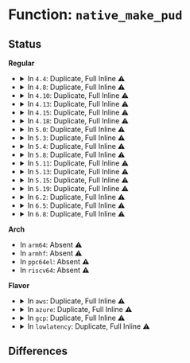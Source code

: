 # Function: <code>native_make_pud</code>

## Status
<b>Regular</b>
<ul>
<li>
<details>
<summary>In <code>4.4</code>: Duplicate, Full Inline ⚠️</summary>

**Collision:** Static Duplication

**Inline:** Full

**Transformation:** False

**Instances:**

```
In arch/x86/xen/mmu.c (0)
Location: arch/x86/include/asm/pgtable_types.h:240
Inline: True
```
```
In arch/x86/xen/trace.c (0)
Location: arch/x86/include/asm/pgtable_types.h:240
Inline: True
```
</details>
</li>
<li>
<details>
<summary>In <code>4.8</code>: Duplicate, Full Inline ⚠️</summary>

**Collision:** Static Duplication

**Inline:** Full

**Transformation:** False

**Instances:**

```
In arch/x86/xen/mmu.c (0)
Location: arch/x86/include/asm/pgtable_types.h:278
Inline: True
```
```
In arch/x86/xen/trace.c (0)
Location: arch/x86/include/asm/pgtable_types.h:278
Inline: True
```
</details>
</li>
<li>
<details>
<summary>In <code>4.10</code>: Duplicate, Full Inline ⚠️</summary>

**Collision:** Static Duplication

**Inline:** Full

**Transformation:** False

**Instances:**

```
In arch/x86/xen/mmu.c (0)
Location: arch/x86/include/asm/pgtable_types.h:278
Inline: True
```
```
In arch/x86/xen/trace.c (0)
Location: arch/x86/include/asm/pgtable_types.h:278
Inline: True
```
</details>
</li>
<li>
<details>
<summary>In <code>4.13</code>: Duplicate, Full Inline ⚠️</summary>

**Collision:** Static Duplication

**Inline:** Full

**Transformation:** False

**Instances:**

```
In arch/x86/xen/mmu_pv.c (0)
Location: arch/x86/include/asm/pgtable_types.h:299
Inline: True
```
```
In arch/x86/xen/trace.c (0)
Location: arch/x86/include/asm/pgtable_types.h:299
Inline: True
```
```
In mm/pgtable-generic.c (0)
Location: arch/x86/include/asm/pgtable_types.h:299
Inline: True
```
```
In mm/huge_memory.c (0)
Location: arch/x86/include/asm/pgtable_types.h:299
Inline: True
```
</details>
</li>
<li>
<details>
<summary>In <code>4.15</code>: Duplicate, Full Inline ⚠️</summary>

**Collision:** Static Duplication

**Inline:** Full

**Transformation:** False

**Instances:**

```
In arch/x86/xen/mmu_pv.c (0)
Location: arch/x86/include/asm/pgtable_types.h:314
Inline: True
```
```
In arch/x86/xen/trace.c (0)
Location: arch/x86/include/asm/pgtable_types.h:314
Inline: True
```
```
In arch/x86/mm/mem_encrypt.c (0)
Location: arch/x86/include/asm/pgtable_types.h:314
Inline: True
```
```
In mm/pgtable-generic.c (0)
Location: arch/x86/include/asm/pgtable_types.h:314
Inline: True
```
```
In mm/huge_memory.c (0)
Location: arch/x86/include/asm/pgtable_types.h:314
Inline: True
```
</details>
</li>
<li>
<details>
<summary>In <code>4.18</code>: Duplicate, Full Inline ⚠️</summary>

**Collision:** Static Duplication

**Inline:** Full

**Transformation:** False

**Instances:**

```
In arch/x86/xen/mmu_pv.c (0)
Location: arch/x86/include/asm/pgtable_types.h:313
Inline: True
```
```
In arch/x86/xen/trace.c (0)
Location: arch/x86/include/asm/pgtable_types.h:313
Inline: True
```
```
In arch/x86/mm/pageattr.c (0)
Location: arch/x86/include/asm/pgtable_types.h:313
Inline: True
```
```
In arch/x86/mm/mem_encrypt_identity.c (0)
Location: arch/x86/include/asm/pgtable_types.h:313
Inline: True
```
```
In mm/pgtable-generic.c (0)
Location: arch/x86/include/asm/pgtable_types.h:313
Inline: True
```
```
In mm/huge_memory.c (0)
Location: arch/x86/include/asm/pgtable_types.h:313
Inline: True
```
</details>
</li>
<li>
<details>
<summary>In <code>5.0</code>: Duplicate, Full Inline ⚠️</summary>

**Collision:** Static Duplication

**Inline:** Full

**Transformation:** False

**Instances:**

```
In arch/x86/xen/mmu_pv.c (0)
Location: arch/x86/include/asm/pgtable_types.h:337
Inline: True
```
```
In arch/x86/xen/trace.c (0)
Location: arch/x86/include/asm/pgtable_types.h:337
Inline: True
```
```
In arch/x86/mm/pageattr.c (0)
Location: arch/x86/include/asm/pgtable_types.h:337
Inline: True
```
```
In arch/x86/mm/mem_encrypt_identity.c (0)
Location: arch/x86/include/asm/pgtable_types.h:337
Inline: True
```
```
In mm/pgtable-generic.c (0)
Location: arch/x86/include/asm/pgtable_types.h:337
Inline: True
```
```
In mm/huge_memory.c (0)
Location: arch/x86/include/asm/pgtable_types.h:337
Inline: True
```
</details>
</li>
<li>
<details>
<summary>In <code>5.3</code>: Duplicate, Full Inline ⚠️</summary>

**Collision:** Static Duplication

**Inline:** Full

**Transformation:** False

**Instances:**

```
In arch/x86/xen/mmu_pv.c (0)
Location: arch/x86/include/asm/pgtable_types.h:336
Inline: True
```
```
In arch/x86/xen/trace.c (0)
Location: arch/x86/include/asm/pgtable_types.h:336
Inline: True
```
```
In arch/x86/mm/pageattr.c (0)
Location: arch/x86/include/asm/pgtable_types.h:336
Inline: True
```
```
In arch/x86/mm/mem_encrypt_identity.c (0)
Location: arch/x86/include/asm/pgtable_types.h:336
Inline: True
```
```
In mm/pgtable-generic.c (0)
Location: arch/x86/include/asm/pgtable_types.h:336
Inline: True
```
```
In mm/huge_memory.c (0)
Location: arch/x86/include/asm/pgtable_types.h:336
Inline: True
```
</details>
</li>
<li>
<details>
<summary>In <code>5.4</code>: Duplicate, Full Inline ⚠️</summary>

**Collision:** Static Duplication

**Inline:** Full

**Transformation:** False

**Instances:**

```
In arch/x86/xen/mmu_pv.c (0)
Location: arch/x86/include/asm/pgtable_types.h:336
Inline: True
```
```
In arch/x86/xen/trace.c (0)
Location: arch/x86/include/asm/pgtable_types.h:336
Inline: True
```
```
In arch/x86/mm/pageattr.c (0)
Location: arch/x86/include/asm/pgtable_types.h:336
Inline: True
```
```
In arch/x86/mm/mem_encrypt_identity.c (0)
Location: arch/x86/include/asm/pgtable_types.h:336
Inline: True
```
```
In mm/pgtable-generic.c (0)
Location: arch/x86/include/asm/pgtable_types.h:336
Inline: True
```
```
In mm/huge_memory.c (0)
Location: arch/x86/include/asm/pgtable_types.h:336
Inline: True
```
</details>
</li>
<li>
<details>
<summary>In <code>5.8</code>: Duplicate, Full Inline ⚠️</summary>

**Collision:** Static Duplication

**Inline:** Full

**Transformation:** False

**Instances:**

```
In arch/x86/xen/mmu_pv.c (ffffffff81029e3c)
Location: arch/x86/include/asm/pgtable_types.h:360
Inline: True
Inline callers:
  - arch/x86/xen/mmu_pv.c:xen_make_pud
```
```
In arch/x86/xen/trace.c (0)
Location: arch/x86/include/asm/pgtable_types.h:360
Inline: True
```
```
In arch/x86/mm/pat/set_memory.c (0)
Location: arch/x86/include/asm/pgtable_types.h:360
Inline: True
```
```
In arch/x86/mm/mem_encrypt_identity.c (0)
Location: arch/x86/include/asm/pgtable_types.h:360
Inline: True
```
```
In mm/pgtable-generic.c (0)
Location: arch/x86/include/asm/pgtable_types.h:360
Inline: True
```
```
In mm/huge_memory.c (0)
Location: arch/x86/include/asm/pgtable_types.h:360
Inline: True
```
</details>
</li>
<li>
<details>
<summary>In <code>5.11</code>: Duplicate, Full Inline ⚠️</summary>

**Collision:** Static Duplication

**Inline:** Full

**Transformation:** False

**Instances:**

```
In arch/x86/xen/mmu_pv.c (ffffffff8102a81c)
Location: arch/x86/include/asm/pgtable_types.h:361
Inline: True
Inline callers:
  - arch/x86/xen/mmu_pv.c:xen_make_pud
```
```
In arch/x86/xen/trace.c (0)
Location: arch/x86/include/asm/pgtable_types.h:361
Inline: True
```
```
In arch/x86/mm/init_64.c (ffffffff81c3d0b6)
Location: arch/x86/include/asm/pgtable_types.h:361
Inline: True
Inline callers:
  - arch/x86/mm/init_64.c:remove_pud_table
  - arch/x86/mm/init_64.c:remove_pud_table
```
```
In arch/x86/mm/pgtable.c (0)
Location: arch/x86/include/asm/pgtable_types.h:361
Inline: True
```
```
In arch/x86/mm/pat/set_memory.c (0)
Location: arch/x86/include/asm/pgtable_types.h:361
Inline: True
```
```
In arch/x86/mm/mem_encrypt_identity.c (0)
Location: arch/x86/include/asm/pgtable_types.h:361
Inline: True
```
```
In mm/memory.c (0)
Location: arch/x86/include/asm/pgtable_types.h:361
Inline: True
```
```
In mm/mremap.c (0)
Location: arch/x86/include/asm/pgtable_types.h:361
Inline: True
```
```
In mm/pgtable-generic.c (0)
Location: arch/x86/include/asm/pgtable_types.h:361
Inline: True
```
```
In mm/hugetlb.c (0)
Location: arch/x86/include/asm/pgtable_types.h:361
Inline: True
```
```
In mm/huge_memory.c (0)
Location: arch/x86/include/asm/pgtable_types.h:361
Inline: True
```
</details>
</li>
<li>
<details>
<summary>In <code>5.13</code>: Duplicate, Full Inline ⚠️</summary>

**Collision:** Static Duplication

**Inline:** Full

**Transformation:** False

**Instances:**

```
In arch/x86/xen/mmu_pv.c (ffffffff8102b40c)
Location: arch/x86/include/asm/pgtable_types.h:359
Inline: True
Inline callers:
  - arch/x86/xen/mmu_pv.c:xen_make_pud
```
```
In arch/x86/xen/trace.c (0)
Location: arch/x86/include/asm/pgtable_types.h:359
Inline: True
```
```
In arch/x86/mm/init_64.c (ffffffff81c2f4b7)
Location: arch/x86/include/asm/pgtable_types.h:359
Inline: True
Inline callers:
  - arch/x86/mm/init_64.c:remove_pud_table
  - arch/x86/mm/init_64.c:remove_pud_table
```
```
In arch/x86/mm/pgtable.c (0)
Location: arch/x86/include/asm/pgtable_types.h:359
Inline: True
```
```
In arch/x86/mm/pat/set_memory.c (0)
Location: arch/x86/include/asm/pgtable_types.h:359
Inline: True
```
```
In arch/x86/mm/mem_encrypt_identity.c (0)
Location: arch/x86/include/asm/pgtable_types.h:359
Inline: True
```
```
In mm/memory.c (0)
Location: arch/x86/include/asm/pgtable_types.h:359
Inline: True
```
```
In mm/mremap.c (0)
Location: arch/x86/include/asm/pgtable_types.h:359
Inline: True
```
```
In mm/pgtable-generic.c (0)
Location: arch/x86/include/asm/pgtable_types.h:359
Inline: True
```
```
In mm/hugetlb.c (0)
Location: arch/x86/include/asm/pgtable_types.h:359
Inline: True
```
```
In mm/huge_memory.c (0)
Location: arch/x86/include/asm/pgtable_types.h:359
Inline: True
```
</details>
</li>
<li>
<details>
<summary>In <code>5.15</code>: Duplicate, Full Inline ⚠️</summary>

**Collision:** Static Duplication

**Inline:** Full

**Transformation:** False

**Instances:**

```
In arch/x86/xen/mmu_pv.c (ffffffff8102fb6c)
Location: arch/x86/include/asm/pgtable_types.h:357
Inline: True
Inline callers:
  - arch/x86/xen/mmu_pv.c:xen_make_pud
```
```
In arch/x86/xen/trace.c (0)
Location: arch/x86/include/asm/pgtable_types.h:357
Inline: True
```
```
In arch/x86/mm/init_64.c (ffffffff81d4dbb6)
Location: arch/x86/include/asm/pgtable_types.h:357
Inline: True
Inline callers:
  - arch/x86/mm/init_64.c:remove_pud_table
  - arch/x86/mm/init_64.c:remove_pud_table
```
```
In arch/x86/mm/pgtable.c (0)
Location: arch/x86/include/asm/pgtable_types.h:357
Inline: True
```
```
In arch/x86/mm/pat/set_memory.c (0)
Location: arch/x86/include/asm/pgtable_types.h:357
Inline: True
```
```
In arch/x86/mm/mem_encrypt_identity.c (0)
Location: arch/x86/include/asm/pgtable_types.h:357
Inline: True
```
```
In mm/memory.c (0)
Location: arch/x86/include/asm/pgtable_types.h:357
Inline: True
```
```
In mm/mremap.c (0)
Location: arch/x86/include/asm/pgtable_types.h:357
Inline: True
```
```
In mm/pgtable-generic.c (0)
Location: arch/x86/include/asm/pgtable_types.h:357
Inline: True
```
```
In mm/hugetlb.c (0)
Location: arch/x86/include/asm/pgtable_types.h:357
Inline: True
```
```
In mm/huge_memory.c (0)
Location: arch/x86/include/asm/pgtable_types.h:357
Inline: True
```
</details>
</li>
<li>
<details>
<summary>In <code>5.19</code>: Duplicate, Full Inline ⚠️</summary>

**Collision:** Static Duplication

**Inline:** Full

**Transformation:** False

**Instances:**

```
In arch/x86/xen/mmu_pv.c (ffffffff810350bc)
Location: arch/x86/include/asm/pgtable_types.h:359
Inline: True
Inline callers:
  - arch/x86/xen/mmu_pv.c:xen_make_pud
```
```
In arch/x86/xen/trace.c (0)
Location: arch/x86/include/asm/pgtable_types.h:359
Inline: True
```
```
In arch/x86/mm/init_64.c (ffffffff81f1d91a)
Location: arch/x86/include/asm/pgtable_types.h:359
Inline: True
Inline callers:
  - arch/x86/mm/init_64.c:remove_pud_table
  - arch/x86/mm/init_64.c:remove_pud_table
```
```
In arch/x86/mm/pgtable.c (0)
Location: arch/x86/include/asm/pgtable_types.h:359
Inline: True
```
```
In arch/x86/mm/pat/set_memory.c (0)
Location: arch/x86/include/asm/pgtable_types.h:359
Inline: True
```
```
In arch/x86/mm/mem_encrypt_identity.c (0)
Location: arch/x86/include/asm/pgtable_types.h:359
Inline: True
```
```
In mm/memory.c (0)
Location: arch/x86/include/asm/pgtable_types.h:359
Inline: True
```
```
In mm/mremap.c (0)
Location: arch/x86/include/asm/pgtable_types.h:359
Inline: True
```
```
In mm/pgtable-generic.c (0)
Location: arch/x86/include/asm/pgtable_types.h:359
Inline: True
```
```
In mm/hugetlb.c (0)
Location: arch/x86/include/asm/pgtable_types.h:359
Inline: True
```
```
In mm/huge_memory.c (0)
Location: arch/x86/include/asm/pgtable_types.h:359
Inline: True
```
</details>
</li>
<li>
<details>
<summary>In <code>6.2</code>: Duplicate, Full Inline ⚠️</summary>

**Collision:** Static Duplication

**Inline:** Full

**Transformation:** False

**Instances:**

```
In arch/x86/xen/mmu_pv.c (ffffffff8103ccac)
Location: arch/x86/include/asm/pgtable_types.h:340
Inline: True
Inline callers:
  - arch/x86/xen/mmu_pv.c:xen_make_pud
```
```
In arch/x86/xen/trace.c (0)
Location: arch/x86/include/asm/pgtable_types.h:340
Inline: True
```
```
In arch/x86/mm/init_64.c (0)
Location: arch/x86/include/asm/pgtable_types.h:340
Inline: True
```
```
In arch/x86/mm/pgtable.c (0)
Location: arch/x86/include/asm/pgtable_types.h:340
Inline: True
```
```
In arch/x86/mm/pat/set_memory.c (0)
Location: arch/x86/include/asm/pgtable_types.h:340
Inline: True
```
```
In arch/x86/mm/mem_encrypt_identity.c (0)
Location: arch/x86/include/asm/pgtable_types.h:340
Inline: True
```
```
In mm/memory.c (0)
Location: arch/x86/include/asm/pgtable_types.h:340
Inline: True
```
```
In mm/mremap.c (0)
Location: arch/x86/include/asm/pgtable_types.h:340
Inline: True
```
```
In mm/pgtable-generic.c (0)
Location: arch/x86/include/asm/pgtable_types.h:340
Inline: True
```
```
In mm/hugetlb.c (0)
Location: arch/x86/include/asm/pgtable_types.h:340
Inline: True
```
```
In mm/huge_memory.c (0)
Location: arch/x86/include/asm/pgtable_types.h:340
Inline: True
```
</details>
</li>
<li>
<details>
<summary>In <code>6.5</code>: Duplicate, Full Inline ⚠️</summary>

**Collision:** Static Duplication

**Inline:** Full

**Transformation:** False

**Instances:**

```
In arch/x86/xen/mmu_pv.c (ffffffff8103cb8d)
Location: arch/x86/include/asm/pgtable_types.h:341
Inline: True
Inline callers:
  - arch/x86/xen/mmu_pv.c:xen_make_pud
```
```
In arch/x86/xen/trace.c (0)
Location: arch/x86/include/asm/pgtable_types.h:341
Inline: True
```
```
In arch/x86/mm/init_64.c (0)
Location: arch/x86/include/asm/pgtable_types.h:341
Inline: True
```
```
In arch/x86/mm/pgtable.c (0)
Location: arch/x86/include/asm/pgtable_types.h:341
Inline: True
```
```
In arch/x86/mm/pat/set_memory.c (0)
Location: arch/x86/include/asm/pgtable_types.h:341
Inline: True
```
```
In arch/x86/mm/mem_encrypt_identity.c (0)
Location: arch/x86/include/asm/pgtable_types.h:341
Inline: True
```
```
In mm/memory.c (0)
Location: arch/x86/include/asm/pgtable_types.h:341
Inline: True
```
```
In mm/mremap.c (0)
Location: arch/x86/include/asm/pgtable_types.h:341
Inline: True
```
```
In mm/pgtable-generic.c (0)
Location: arch/x86/include/asm/pgtable_types.h:341
Inline: True
```
```
In mm/hugetlb.c (0)
Location: arch/x86/include/asm/pgtable_types.h:341
Inline: True
```
```
In mm/huge_memory.c (0)
Location: arch/x86/include/asm/pgtable_types.h:341
Inline: True
```
</details>
</li>
<li>
<details>
<summary>In <code>6.8</code>: Duplicate, Full Inline ⚠️</summary>

**Collision:** Static Duplication

**Inline:** Full

**Transformation:** False

**Instances:**

```
In arch/x86/xen/mmu_pv.c (ffffffff8104305d)
Location: arch/x86/include/asm/pgtable_types.h:369
Inline: True
Inline callers:
  - arch/x86/xen/mmu_pv.c:xen_make_pud
```
```
In arch/x86/xen/trace.c (0)
Location: arch/x86/include/asm/pgtable_types.h:369
Inline: True
```
```
In arch/x86/mm/init_64.c (0)
Location: arch/x86/include/asm/pgtable_types.h:369
Inline: True
```
```
In arch/x86/mm/pgtable.c (0)
Location: arch/x86/include/asm/pgtable_types.h:369
Inline: True
```
```
In arch/x86/mm/pat/set_memory.c (0)
Location: arch/x86/include/asm/pgtable_types.h:369
Inline: True
```
```
In arch/x86/mm/mem_encrypt_identity.c (0)
Location: arch/x86/include/asm/pgtable_types.h:369
Inline: True
```
```
In mm/memory.c (0)
Location: arch/x86/include/asm/pgtable_types.h:369
Inline: True
```
```
In mm/mremap.c (0)
Location: arch/x86/include/asm/pgtable_types.h:369
Inline: True
```
```
In mm/pgtable-generic.c (0)
Location: arch/x86/include/asm/pgtable_types.h:369
Inline: True
```
```
In mm/hugetlb.c (0)
Location: arch/x86/include/asm/pgtable_types.h:369
Inline: True
```
```
In mm/huge_memory.c (ffffffff814a11fd)
Location: arch/x86/include/asm/pgtable_types.h:369
Inline: True
Inline callers:
  - mm/huge_memory.c:insert_pfn_pud
```
</details>
</li>
</ul>
<b>Arch</b>
<ul>
<li>
In <code>arm64</code>: Absent ⚠️
</li>
<li>
In <code>armhf</code>: Absent ⚠️
</li>
<li>
In <code>ppc64el</code>: Absent ⚠️
</li>
<li>
In <code>riscv64</code>: Absent ⚠️
</li>
</ul>
<b>Flavor</b>
<ul>
<li>
<details>
<summary>In <code>aws</code>: Duplicate, Full Inline ⚠️</summary>

**Collision:** Static Duplication

**Inline:** Full

**Transformation:** False

**Instances:**

```
In arch/x86/xen/mmu_pv.c (0)
Location: arch/x86/include/asm/pgtable_types.h:336
Inline: True
```
```
In arch/x86/xen/trace.c (0)
Location: arch/x86/include/asm/pgtable_types.h:336
Inline: True
```
```
In arch/x86/mm/pageattr.c (0)
Location: arch/x86/include/asm/pgtable_types.h:336
Inline: True
```
```
In arch/x86/mm/mem_encrypt_identity.c (0)
Location: arch/x86/include/asm/pgtable_types.h:336
Inline: True
```
```
In mm/pgtable-generic.c (0)
Location: arch/x86/include/asm/pgtable_types.h:336
Inline: True
```
```
In mm/huge_memory.c (0)
Location: arch/x86/include/asm/pgtable_types.h:336
Inline: True
```
</details>
</li>
<li>
<details>
<summary>In <code>azure</code>: Duplicate, Full Inline ⚠️</summary>

**Collision:** Static Duplication

**Inline:** Full

**Transformation:** False

**Instances:**

```
In arch/x86/entry/vsyscall/vsyscall_64.c (0)
Location: arch/x86/include/asm/pgtable_types.h:336
Inline: True
```
```
In arch/x86/kernel/espfix_64.c (0)
Location: arch/x86/include/asm/pgtable_types.h:336
Inline: True
```
```
In arch/x86/kernel/machine_kexec_64.c (0)
Location: arch/x86/include/asm/pgtable_types.h:336
Inline: True
```
```
In arch/x86/mm/init_64.c (0)
Location: arch/x86/include/asm/pgtable_types.h:336
Inline: True
```
```
In arch/x86/mm/pageattr.c (0)
Location: arch/x86/include/asm/pgtable_types.h:336
Inline: True
```
```
In arch/x86/mm/pgtable.c (0)
Location: arch/x86/include/asm/pgtable_types.h:336
Inline: True
```
```
In arch/x86/mm/pti.c (0)
Location: arch/x86/include/asm/pgtable_types.h:336
Inline: True
```
```
In arch/x86/mm/mem_encrypt_identity.c (0)
Location: arch/x86/include/asm/pgtable_types.h:336
Inline: True
```
```
In mm/memory.c (0)
Location: arch/x86/include/asm/pgtable_types.h:336
Inline: True
```
```
In mm/pgtable-generic.c (0)
Location: arch/x86/include/asm/pgtable_types.h:336
Inline: True
```
```
In mm/hugetlb.c (0)
Location: arch/x86/include/asm/pgtable_types.h:336
Inline: True
```
```
In mm/sparse-vmemmap.c (0)
Location: arch/x86/include/asm/pgtable_types.h:336
Inline: True
```
```
In mm/huge_memory.c (0)
Location: arch/x86/include/asm/pgtable_types.h:336
Inline: True
```
```
In arch/x86/power/hibernate_64.c (0)
Location: arch/x86/include/asm/pgtable_types.h:336
Inline: True
```
```
In arch/x86/power/hibernate.c (0)
Location: arch/x86/include/asm/pgtable_types.h:336
Inline: True
```
</details>
</li>
<li>
<details>
<summary>In <code>gcp</code>: Duplicate, Full Inline ⚠️</summary>

**Collision:** Static Duplication

**Inline:** Full

**Transformation:** False

**Instances:**

```
In arch/x86/xen/mmu_pv.c (0)
Location: arch/x86/include/asm/pgtable_types.h:336
Inline: True
```
```
In arch/x86/xen/trace.c (0)
Location: arch/x86/include/asm/pgtable_types.h:336
Inline: True
```
```
In arch/x86/mm/pageattr.c (0)
Location: arch/x86/include/asm/pgtable_types.h:336
Inline: True
```
```
In arch/x86/mm/mem_encrypt_identity.c (0)
Location: arch/x86/include/asm/pgtable_types.h:336
Inline: True
```
```
In mm/pgtable-generic.c (0)
Location: arch/x86/include/asm/pgtable_types.h:336
Inline: True
```
```
In mm/huge_memory.c (0)
Location: arch/x86/include/asm/pgtable_types.h:336
Inline: True
```
</details>
</li>
<li>
<details>
<summary>In <code>lowlatency</code>: Duplicate, Full Inline ⚠️</summary>

**Collision:** Static Duplication

**Inline:** Full

**Transformation:** False

**Instances:**

```
In arch/x86/xen/mmu_pv.c (0)
Location: arch/x86/include/asm/pgtable_types.h:336
Inline: True
```
```
In arch/x86/xen/trace.c (0)
Location: arch/x86/include/asm/pgtable_types.h:336
Inline: True
```
```
In arch/x86/mm/pageattr.c (0)
Location: arch/x86/include/asm/pgtable_types.h:336
Inline: True
```
```
In arch/x86/mm/mem_encrypt_identity.c (0)
Location: arch/x86/include/asm/pgtable_types.h:336
Inline: True
```
```
In mm/pgtable-generic.c (0)
Location: arch/x86/include/asm/pgtable_types.h:336
Inline: True
```
```
In mm/huge_memory.c (0)
Location: arch/x86/include/asm/pgtable_types.h:336
Inline: True
```
</details>
</li>
</ul>

## Differences
